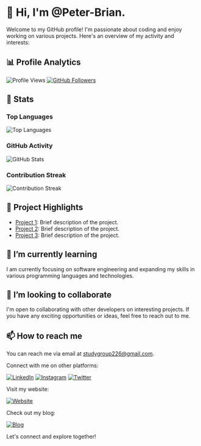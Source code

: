 # 👋 Hi, I'm @Peter-Brian.

Welcome to my GitHub profile! I'm passionate about coding and enjoy working on various projects. Here's an overview of my activity and interests:

## 📊 Profile Analytics

![Profile Views](https://komarev.com/ghpvc/?username=Peter-Brian)
[![GitHub Followers](https://img.shields.io/github/followers/Peter-Brian?label=Followers&style=social)](https://github.com/Peter-Brian?tab=followers)

## 🚀 Stats

### Top Languages

![Top Languages](https://github-readme-stats.vercel.app/api/top-langs/?username=Peter-Brian&layout=compact&theme=dark&hide_border=false)

### GitHub Activity

![GitHub Stats](https://github-readme-stats.vercel.app/api?username=Peter-Brian&show_icons=true&include_all_commits=true&count_private=true&layout=compact&theme=dark&hide_border=false&border_radius=2&hide=contribs)

### Contribution Streak

![Contribution Streak](https://github-readme-streak-stats.herokuapp.com/?user=Peter-Brian&theme=dark)

## 🌟 Project Highlights

- [Project 1](https://github.com/YourUsername/Project1): Brief description of the project.
- [Project 2](https://github.com/YourUsername/Project2): Brief description of the project.
- [Project 3](https://github.com/YourUsername/Project3): Brief description of the project.

## 🌱 I’m currently learning

I am currently focusing on software engineering and expanding my skills in various programming languages and technologies.

## 💞️ I’m looking to collaborate

I'm open to collaborating with other developers on interesting projects. If you have any exciting opportunities or ideas, feel free to reach out to me.

## 📫 How to reach me

You can reach me via email at [studygroup226@gmail.com](mailto:studygroup226@gmail.com).

Connect with me on other platforms:

[![LinkedIn](https://img.shields.io/badge/LinkedIn-PeterBrianKariuki-blue)](https://www.linkedin.com/in/peterbrian-kariuki-61482223b)
[![Instagram](https://img.shields.io/badge/Instagram-peterbrian226-ff69b4)](https://www.instagram.com/peterbrian226/)
[![Twitter](https://img.shields.io/badge/Twitter-%40PeterBrian226-blue)](https://twitter.com/PeterBrian226)

Visit my website:

[![Website](https://img.shields.io/badge/Website-DreamHomeDetective-yellow)](https://studygroup226.wixsite.com/dream-home-detective)

Check out my blog:

[![Blog](https://img.shields.io/badge/Blog-StudyGroup226-orange)](https://studygroup226.blogspot.com/)

Let's connect and explore together!

